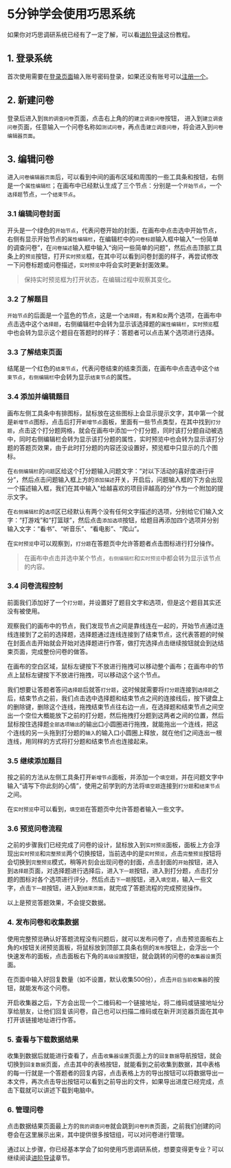 # 5分钟学会使用巧思系统

如果你对巧思调研系统已经有了一定了解，可以看[进阶导读](./dive-into.md)这份教程。

## 1. 登录系统

首次使用需要在[登录页面](https://dashboard.choiceform.com/login)输入账号密码登录，如果还没有账号可以[注册一个](https://dashboard.choiceform.com/sign-up)。

## 2. 新建问卷

登录后进入到`我的调查问卷`页面，点击右上角的的`建立调查问卷`按钮，
进入到`建立调查问卷`页面，任意输入一个问卷名称如`测试问卷`，再点击`建立调查问卷`，将会进入到`问卷编辑器页面`。

## 3. 编辑问卷

进入`问卷编辑器页面`后，可以看到中间的画布区域和周围的一些工具条和按钮，右侧是一个`属性编辑栏`；在画布中已经默认生成了三个节点：分别是一个`开始节点`，一个`选择题`节点，一个`结束节点`。

### 3.1 编辑问卷封面
开头是一个绿色的`开始节点`，代表问卷开始的封面，在画布中点击选中开始节点，右侧有显示开始节点的`属性编辑栏`，在编辑栏中的`问卷标题`输入框中输入“一份简单的调查问卷”，在`问卷描述`输入框中输入“询问一些简单的问题”，然后点击顶部工具条上的`预览`按钮，打开`实时预览`框，在其中可以看到问卷封面的样子，再尝试修改一下问卷标题或问卷描述，`实时预览`中将会实时更新封面效果。

> 保持实时预览框为打开状态，在编辑过程中观察其变化。


### 3.2 了解题目
`开始节点`的后面是一个蓝色的节点，这是一个`选择题`，有`男`和`女`两个选项，在画布中点击选中这个`选择题`，右侧编辑栏中会转为显示该选择题的`属性编辑栏`，`实时预览`框中也会转为显示这个题目在答题时的样子：答题者可以点击某个选项进行选择。

### 3.3 了解结束页面
结尾是一个红色的`结束节点`，代表问卷结束的结束页面，在画布中点击选中这个`结束节点`，`右侧编辑栏`中会转为显示`结束节点`的属性。

### 3.4 添加并编辑题目

画布左侧工具条中有排图标，鼠标放在这些图标上会显示提示文字，其中第一个就是`新增节点`图标，点击后打开`新增节点`面板，里面有一些节点类型，在其中找到`打分题`，点击这个打分题网格，就会在画布中添加一个打分题，同时该打分题自动被选中，同时右侧编辑栏会转为显示该打分题的属性，实时预览中也会转为显示该打分题的答题页效果，由于此时打分题的内容还没设置好，预览框中只显示的几个图标。

在`右侧编辑栏`的`问题`区给这个打分题输入问题文字：“对以下活动的喜好度进行评分”，然后点击问题输入框上方的`添加描述`开关，开启后，问题输入框的下方会出现一个描述输入框，我们在其中输入"给越喜欢的项目评越高的分"作为一个附加的提示文字。

在`右侧编辑栏`的`选项`区已经默认有两个没有任何文字描述的选项，分别给它们输入文字：“打游戏”和“打篮球”，然后点击`添加选项`按钮，给题目再添加四个选项并分别输入文字：“看书”、“听音乐”、“看电影”、“爬山”。

在`实时预览`中可以观察到，`打分题`在答题页中允许答题者点击图标进行打分操作。

> 在画布中点击并选中某个节点，`右侧编辑栏`和`实时预览`中都会转为显示该节点的内容。

### 3.4 问卷流程控制
前面我们添加好了一个`打分题`，并设置好了题目文字和选项，但是这个题目其实还没有被使用。

观察我们的画布中的节点，我们发现节点之间是靠线连在一起的，开始节点通过连线连接到了之前的选择题，选择题通过连线连接到了结束节点，这代表答题的时候在封面点击开始就会开始对选择题进行作答，做打完选择点击继续按钮就会到达结束页面，完成整份问卷的做答。

在画布的空白区域，鼠标左键按下不放进行拖拽可以移动整个画布；在画布中的节点上鼠标左键按下不放进行拖拽，可以移动这个这个节点。

我们想要让答题者答问`选择题`后就答`打分题`，这时候就需要将`打分题`连接到`选择题`之后，结束节点之前，我们点击选中选择题和结束节点之间的连接线后，按下键盘上的删除键，删除这个连线，拖拽结束节点往右边一点，在选择题和结束节点之间空出一个空位大概能放下之前的打分题，然后拖拽打分题到这两者之间的位置，然后鼠标按住选择题`全部选项输出`的输出口小圆圈进行拖拽，就能拖出一个连线，把这个连线的另一头拖到打分题的`输入`的输入口小圆圈上释放，就在他们之间连出一根连线，用同样的方式将打分题和结束节点也连接起来。

### 3.5 继续添加题目
按之前的方法从左侧工具条打开`新增节点`面板，并添加一个`填空题`，并在问题文字中输入“请写下你此刻的心情”，使用之前学到的方法将`填空题`连接到`打分题`和`结束节点`之间。

在`实时预览`中可以看到，`填空题`在答题页中允许答题者输入一些文字。

### 3.6 预览问卷流程
之前的步骤我们已经完成了问卷的设计，鼠标放入到`实时预览`面板，面板上方会浮现出`实时预览`和`完整预览`两个切换按钮，当前选中的是`实时预览`，点击`完整预览`按钮将会切换到`完整预览`模式，稍等片刻会出现问卷的封面，点击封面的`开始`按钮，进入到`选择题`页面，对选择题进行选择后，进入`下一题`按钮，进入到打分题，点击打分题的图标对各个选项进行评分，然后点击`下一题`按钮，进入`填空题`，输入一些文字，点击`下一题`按钮，进入到`结束页面`，就完成了答题流程的完成预览操作。

以上是预览答题效果，不会提交数据。

### 4. 发布问卷和收集数据
使用完整预览确认好答题流程没有问题后，就可以发布问卷了，点击预览面板右上角的`X`按钮关闭预览面板，将鼠标放到顶部工具条右侧的`发布`按钮上，会浮出一个快速发布的面板，点击面板右下角的`高级设置`按钮，就会跳转的问卷的`收集器设置`页面。

在页面中输入好回复数量（如不设置，默认收集500份），点击`开启当前收集器`的按钮，就能发布这个问卷。

开启收集器之后，下方会出现一个二维码和一个链接地址，将二维码或链接地址分享给朋友，让他们回复该问卷，自己也可以扫描二维码或在新开浏览器页面在其中打开该链接地址进行作答。


### 5. 查看与下载数据结果

收集到数据后就能进行查看了，点击`收集器设置`页面上方的`回复数据`导航按钮，就会切换到`回复数据`页面，点击其中的表格按钮，就能看到之前收集到数据，其中表格的每一行就是一个答题者的回复内容，点击表格上方的导出按钮可以将数据导出一本文件，再次点击导出按钮可以看到之前导出的文件，如果导出进度已经完成，点击下载就可以讲述下载到电脑中。


### 6. 管理问卷

点击数据结果页面最上方的`我的调查问卷`就会跳到`问卷列表`页面，之前我们创建的问卷会在这里展示出来，其中提供很多按钮组，可以对问卷进行管理。


通过以上步骤，你已经基本学会了如何使用巧思调研系统，想要变得更专业？可以继续阅读[进阶导读](./dive-into.md)章节。





